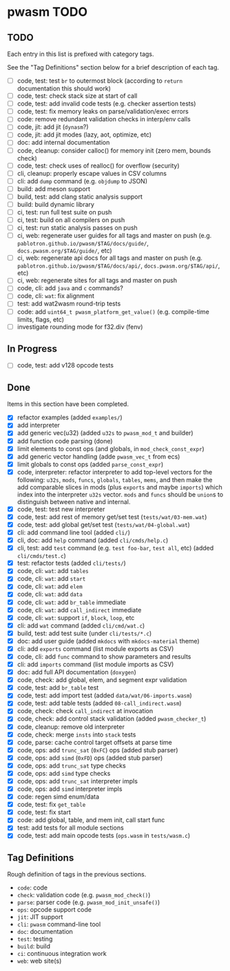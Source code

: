 # pwasm TODO

## TODO

Each entry in this list is prefixed with category tags.

See the "Tag Definitions" section below for a brief description of each
tag.

* [ ] code, test: test `br` to outermost block (according to `return` documentation this should work)
* [ ] code, test: check stack size at start of call
* [ ] code, test: add invalid code tests (e.g. checker assertion tests)
* [ ] code, test: fix memory leaks on parse/validation/exec errors
* [ ] code: remove redundant validation checks in interp/env calls
* [ ] code, jit: add jit (`dynasm`?)
* [ ] code, jit: add jit modes (lazy, aot, optimize, etc)
* [ ] doc: add internal documentation
* [ ] code, cleanup: consider calloc() for memory init (zero mem, bounds check)
* [ ] code, test: check uses of realloc() for overflow (security)
* [ ] cli, cleanup: properly escape values in CSV columns
* [ ] cli: add `dump` command (e.g. `objdump` to JSON)
* [ ] build: add meson support
* [ ] build, test: add clang static analysis support
* [ ] build: build dynamic library
* [ ] ci, test: run full test suite on push
* [ ] ci, test: build on all compilers on push
* [ ] ci, test: run static analysis passes on push
* [ ] ci, web: regenerate user guides for all tags and master on push (e.g. `pablotron.github.io/pwasm/$TAG/docs/guide/`, `docs.pwasm.org/$TAG/guide/`, etc)
* [ ] ci, web: regenerate api docs for all tags and master on push (e.g. `pablotron.github.io/pwasm/$TAG/docs/api/`, `docs.pwasm.org/$TAG/api/`, etc)
* [ ] ci, web: regenerate sites for all tags and master on push
* [ ] code, cli: add `java` and `c` commands?
* [ ] code, cli: `wat`: fix alignment
* [ ] test: add wat2wasm round-trip tests
* [ ] code: add `uint64_t pwasm_platform_get_value()` (e.g. compile-time limits, flags, etc)
* [ ] investigate rounding mode for f32.div (fenv)

## In Progress
* [ ] code, test: add v128 opcode tests

## Done

Items in this section have been completed.

* [x] refactor examples (added `examples/`)
* [x] add interpreter
* [x] add generic vec(u32) (added `u32s` to `pwasm_mod_t` and builder)
* [x] add function code parsing (done)
* [x] limit elements to const ops (and globals, in `mod_check_const_expr`)
* [x] add generic vector handling (adde `pwasm_vec_t` from ecs)
* [x] limit globals to const ops (added `parse_const_expr`)
* [x] code, interpreter: refactor interpreter to add top-level vectors
  for the following: `u32s`, `mods`, `funcs`, `globals`, `tables`,
  `mems`, and then make the add comparable slices in mods (plus
  `exports` and maybe `imports`) which index into the interpreter
  `u32s` vector.  `mods` and `funcs` should be `union`s to distinguish
  between native and internal.
* [x] code, test: test new interpreter
* [x] code, test: add rest of memory get/set test (`tests/wat/03-mem.wat`)
* [x] code, test: add global get/set test (`tests/wat/04-global.wat`)
* [x] cli: add command line tool (added `cli/`)
* [x] cli, doc: add `help` command (added `cli/cmds/help.c`)
* [x] cli, test: add `test` command (e.g. `test foo-bar`, `test all`,
  etc) (added `cli/cmds/test.c`)
* [x] test: refactor tests (added `cli/tests/`)
* [x] code, cli: `wat`: add `tables`
* [x] code, cli: `wat`: add `start`
* [x] code, cli: `wat`: add `elem`
* [x] code, cli: `wat`: add `data`
* [x] code, cli: `wat`: add `br_table` immediate
* [x] code, cli: `wat`: add `call_indirect` immediate
* [x] code, cli: `wat`: support `if`, `block`, `loop`, etc
* [x] cli: add `wat` command (added `cli/cmd/wat.c`)
* [x] build, test: add test suite (under `cli/tests/*.c`)
* [x] doc: add user guide (added `mkdocs` with `mkdocs-material` theme)
* [x] cli: add `exports` command (list module exports as CSV)
* [x] code, cli: add `func` command to show parameters and results
* [x] cli: add `imports` command (list module imports as CSV)
* [x] doc: add full API documentation (`doxygen`)
* [x] code, check: add global, elem, and segment expr validation
* [x] code, test: add `br_table` test
* [x] code, test: add import test (added `data/wat/06-imports.wasm`)
* [x] code, test: add table tests (added `08-call_indirect.wasm`)
* [x] code, check: check `call_indirect` at invocation
* [x] code, check: add control stack validation (added `pwasm_checker_t`)
* [x] code, cleanup: remove old interpreter
* [x] code, check: merge `insts` into  `stack` tests
* [x] code, parse: cache control target offsets at parse time
* [x] code, ops: add `trunc_sat` (`0xFC`) ops (added stub parser)
* [x] code, ops: add `simd` (`0xFD`) ops (added stub parser)
* [x] code, ops: add `trunc_sat` type checks
* [x] code, ops: add `simd` type checks
* [x] code, ops: add `trunc_sat` interpreter impls
* [x] code, ops: add `simd` interpreter impls
* [x] code: regen simd enum/data
* [x] code, test: fix `get_table`
* [x] code, test: fix start
* [x] code: add global, table, and mem init, call start func
* [x] test: add tests for all module sections
* [x] code, test: add main opcode tests (`ops.wasm` in `tests/wasm.c`)

## Tag Definitions

Rough definition of tags in the previous sections.

* `code`: code
* `check`: validation code (e.g. `pwasm_mod_check()`)
* `parse`: parser code (e.g. `pwasm_mod_init_unsafe()`)
* `ops`: opcode support code
* `jit`: JIT support
* `cli`: `pwasm` command-line tool
* `doc`: documentation
* `test`: testing
* `build`: build
* `ci`: continuous integration work
* `web`: web site(s)
